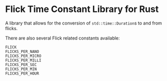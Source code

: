# Flick Time Constant Library for Rust

A library that allows for the conversion of `std::time::Duration`s to and from flicks.

There are also several Flick related constants available:

```
FLICK
FLICKS_PER_NANO
FLICKS_PER_MICRO
FLICKS_PER_MILLI
FLICKS_PER_SEC
FLICKS_PER_MIN
FLICKS_PER_HOUR
```
